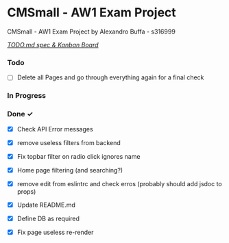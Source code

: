 # CMSmall - AW1 Exam Project

CMSmall - AW1 Exam Project by Alexandro Buffa - s316999


<em>[TODO.md spec & Kanban Board](https://bit.ly/3fCwKfM)</em>

### Todo

- [ ] Delete all Pages and go through everything again for a final check  

### In Progress


### Done ✓

- [x] Check API Error messages  
- [x] remove useless filters from backend  
- [x] Fix topbar filter on radio click ignores name  
- [x] Home page filtering (and searching?)  
- [x] remove edit from eslintrc and check erros (probably should add jsdoc to props)  
- [x] Update README.md  
- [x] Define DB as required  
- [x] Fix page useless re-render  

